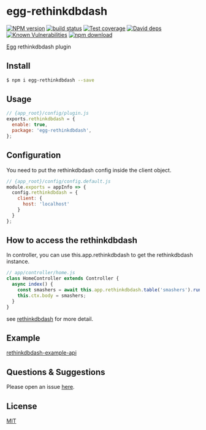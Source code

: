 # egg-rethinkdbdash

[![NPM version][npm-image]][npm-url]
[![build status][travis-image]][travis-url]
[![Test coverage][codecov-image]][codecov-url]
[![David deps][david-image]][david-url]
[![Known Vulnerabilities][snyk-image]][snyk-url]
[![npm download][download-image]][download-url]

[npm-image]: https://img.shields.io/npm/v/egg-rethinkdbdash.svg?style=flat-square
[npm-url]: https://npmjs.org/package/egg-rethinkdbdash
[travis-image]: https://api.travis-ci.org/BernardTolosajr/egg-rethinkdbdash.svg?branch=master
[travis-url]: https://travis-ci.org/BernardTolosajr/egg-rethinkdbdash
[codecov-image]: https://codecov.io/gh/BernardTolosajr/egg-rethinkdbdash/branch/master/graph/badge.svg
[codecov-url]: https://codecov.io/gh/BernardTolosajr/egg-rethinkdbdash?branch=master
[david-image]: https://img.shields.io/david/eggjs/egg-rethinkdbdash.svg?style=flat-square
[david-url]: https://david-dm.org/eggjs/egg-rethinkdbdash
[snyk-image]: https://snyk.io/test/npm/egg-rethinkdbdash/badge.svg?style=flat-square
[snyk-url]: https://snyk.io/test/npm/egg-rethinkdbdash
[download-image]: https://img.shields.io/npm/dm/egg-rethinkdbdash.svg?style=flat-square
[download-url]: https://npmjs.org/package/egg-rethinkdbdash

[Egg](https://github.com/eggjs/egg/issues) rethinkdbdash plugin

## Install

```bash
$ npm i egg-rethinkdbdash --save
```

## Usage

```js
// {app_root}/config/plugin.js
exports.rethinkdbdash = {
  enable: true,
  package: 'egg-rethinkdbdash',
};
```

## Configuration

You need to put the rethinkdbdash config inside the client object.

```js
// {app_root}/config/config.default.js
module.exports = appInfo => {
  config.rethinkdbdash = {
    client: {
      host: 'localhost'
    }
  }
};
```

## How to access the rethinkdbdash

In controller, you can use this.app.rethinkdbdash to get the rethinkdbdash instance.

```js
// app/controller/home.js
class HomeController extends Controller {
  async index() {
    const smashers = await this.app.rethinkdbdash.table('smashers').run();
    this.ctx.body = smashers;
  }
}
```

see [rethinkdbdash](https://github.com/neumino/rethinkdbdash) for more detail.

## Example

[rethinkdbdash-example-api](https://github.com/BernardTolosajr/egg-rethinkdbdash-example)

## Questions & Suggestions

Please open an issue [here](https://github.com/eggjs/egg/issues).

## License

[MIT](LICENSE)
